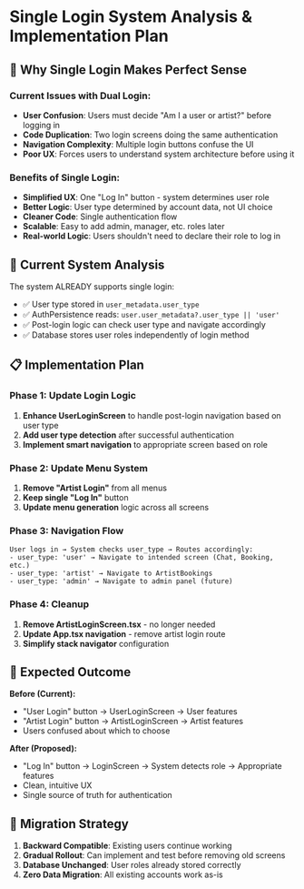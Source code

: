 # Single Login System Analysis & Implementation Plan

## 🎯 **Why Single Login Makes Perfect Sense**

### Current Issues with Dual Login:
- **User Confusion**: Users must decide "Am I a user or artist?" before logging in
- **Code Duplication**: Two login screens doing the same authentication
- **Navigation Complexity**: Multiple login buttons confuse the UI
- **Poor UX**: Forces users to understand system architecture before using it

### Benefits of Single Login:
- **Simplified UX**: One "Log In" button - system determines user role
- **Better Logic**: User type determined by account data, not UI choice
- **Cleaner Code**: Single authentication flow
- **Scalable**: Easy to add admin, manager, etc. roles later
- **Real-world Logic**: Users shouldn't need to declare their role to log in

## 🔧 **Current System Analysis**

The system ALREADY supports single login:
- ✅ User type stored in `user_metadata.user_type`
- ✅ AuthPersistence reads: `user.user_metadata?.user_type || 'user'`  
- ✅ Post-login logic can check user type and navigate accordingly
- ✅ Database stores user roles independently of login method

## 📋 **Implementation Plan**

### Phase 1: Update Login Logic
1. **Enhance UserLoginScreen** to handle post-login navigation based on user type
2. **Add user type detection** after successful authentication
3. **Implement smart navigation** to appropriate screen based on role

### Phase 2: Update Menu System  
1. **Remove "Artist Login"** from all menus
2. **Keep single "Log In"** button
3. **Update menu generation** logic across all screens

### Phase 3: Navigation Flow
```
User logs in → System checks user_type → Routes accordingly:
- user_type: 'user' → Navigate to intended screen (Chat, Booking, etc.)
- user_type: 'artist' → Navigate to ArtistBookings  
- user_type: 'admin' → Navigate to admin panel (future)
```

### Phase 4: Cleanup
1. **Remove ArtistLoginScreen.tsx** - no longer needed
2. **Update App.tsx navigation** - remove artist login route
3. **Simplify stack navigator** configuration

## 🎯 **Expected Outcome**

**Before (Current):**
- "User Login" button → UserLoginScreen → User features
- "Artist Login" button → ArtistLoginScreen → Artist features
- Users confused about which to choose

**After (Proposed):**
- "Log In" button → LoginScreen → System detects role → Appropriate features
- Clean, intuitive UX
- Single source of truth for authentication

## 🔄 **Migration Strategy**

1. **Backward Compatible**: Existing users continue working
2. **Gradual Rollout**: Can implement and test before removing old screens
3. **Database Unchanged**: User roles already stored correctly
4. **Zero Data Migration**: All existing accounts work as-is
